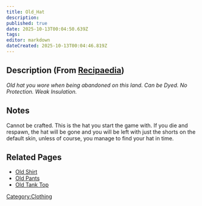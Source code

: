 ```yaml
---
title: Old_Hat
description: 
published: true
date: 2025-10-13T00:04:50.639Z
tags: 
editor: markdown
dateCreated: 2025-10-13T00:04:46.819Z
---
```


## Description (From [Recipaedia](.. "wikilink"))

*Old hat you wore when being abandoned on this land. Can be Dyed. No
Protection. Weak Insulation.*

## Notes

Cannot be crafted. This is the hat you start the game with. If you die
and respawn, the hat will be gone and you will be left with just the
shorts on the default skin, unless of course, you manage to find your
hat in time.

## Related Pages

  - [Old Shirt](http://survivalcraftgame.wikia.com/wiki/Old_Shirt)
  - [Old Pants](Old_Pants.md "wikilink")
  - [Old Tank Top](Old_Tank_Top "wikilink")

[Category:Clothing](Category:Clothing "wikilink")